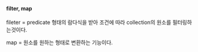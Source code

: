 ####  filter, map

fileter = predicate 형태의 람다식을 받아 조건에 따라 collection의 원소를 필터링하는것이다.

map = 원소를 원하는 형태로 변환하는 기능이다.